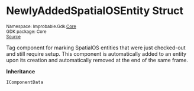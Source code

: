 
# NewlyAddedSpatialOSEntity Struct
<sup>
Namespace: Improbable.Gdk.<a href="{{urlRoot}}/api/core-index">Core</a><br/>
GDK package: Core<br/>
<a href="https://www.github.com/spatialos/gdk-for-unity/blob/0.2.0/workers/unity/Packages/com.improbable.gdk.core/Components/NewlyAddedSpatialOSEntity.cs/#L11">Source</a>
<style>
a code {
                    padding: 0em 0.25em!important;
}
code {
                    background-color: #ffffff!important;
}
</style>
</sup>


</p>



<p>Tag component for marking SpatialOS entities that were just checked-out and still require setup. This component is automatically added to an entity upon its creation and automatically removed at the end of the same frame. </p>



</p>

<b>Inheritance</b>

<code>IComponentData</code>













